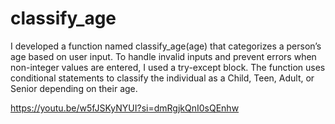 # classify_age
I developed a function named classify_age(age) that categorizes a person’s age based on user input. To handle invalid inputs and prevent errors when non-integer values are entered, I used a try-except block. The function uses conditional statements to classify the individual as a Child, Teen, Adult, or Senior depending on their age.

https://youtu.be/w5fJSKyNYUI?si=dmRgjkQnI0sQEnhw
